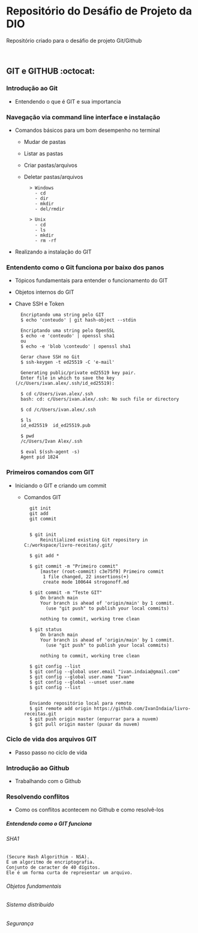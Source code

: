 # Repositório do Desáfio de Projeto da DIO
Repositório criado para o desáfio de projeto Git/Github

<br>

## GIT e GITHUB :octocat:

### Introdução ao Git

- Entendendo o que é GIT e sua importancia

### Navegação via command line interface e instalação

- Comandos básicos para um bom desempenho no terminal
	- Mudar de pastas
	- Listar as pastas
	- Criar pastas/arquivos
	- Deletar pastas/arquivos

			> Windows
			  - cd
			  - dir
			  - mkdir
			  - del/rmdir

			> Unix
			  - cd
			  - ls
			  - mkdir
			  - rm -rf

- Realizando a instalação do GIT

### Entendento como o Git funciona por baixo dos panos

- Tópicos fundamentais para entender o funcionamento do GIT
- Objetos internos do GIT
- Chave SSH e Token
  
		Encriptando uma string pelo GIT
		$ echo 'conteudo' | git hash-object --stdin

		Encriptando uma string pelo OpenSSL
		$ echo -e 'conteudo' | openssl sha1
		ou
		$ echo -e 'blob \conteudo' | openssl sha1
		
		Gerar chave SSH no Git
  		$ ssh-keygen -t ed25519 -C 'e-mail'
		
		Generating public/private ed25519 key pair.
		Enter file in which to save the key (/c/Users/ivan.alex/.ssh/id_ed25519):

		$ cd c/Users/ivan.alex/.ssh
		bash: cd: c/Users/ivan.alex/.ssh: No such file or directory

		$ cd /c/Users/ivan.alex/.ssh

		$ ls
		id_ed25519  id_ed25519.pub

		$ pwd
		/c/Users/Ivan Alex/.ssh

		$ eval $(ssh-agent -s)
		Agent pid 1824



### Primeiros comandos com GIT

- Iniciando o GIT e criando um commit
	- Comandos GIT

			git init
			git add
			git commit


			$ git init
				Reinitialized existing Git repository in C:/workspace/livro-receitas/.git/

			$ git add *

			$ git commit -m "Primeiro commit"
				[master (root-commit) c3e75f9] Primeiro commit
				 1 file changed, 22 insertions(+)
				 create mode 100644 strogonoff.md

			$ git commit -m "Teste GIT"
				On branch main
				Your branch is ahead of 'origin/main' by 1 commit.
				  (use "git push" to publish your local commits)

				nothing to commit, working tree clean

			$ git status
				On branch main
				Your branch is ahead of 'origin/main' by 1 commit.
				  (use "git push" to publish your local commits)

				nothing to commit, working tree clean

			$ git config --list
			$ git config --global user.email "ivan.indaia@gmail.com"
			$ git config --global user.name "Ivan"
			$ git config --global --unset user.name
			$ git config --list


			Enviando repositório local para remoto
			$ git remote add origin https://github.com/IvanIndaia/livro-receitas.git
			$ git push origin master (enpurrar para a nuvem)
			$ git pull origin master (puxar da nuvem)

### Ciclo de vida dos arquivos GIT

- Passo passo no ciclo de vida

### Introdução ao Github

- Trabalhando com o Github

### Resolvendo conflitos

- Como os conflitos acontecem no Github e como resolvê-los

##### Entendendo como o GIT funciona

###### SHA1

	(Secure Hash Algorithim - NSA).
	É um algoritmo de encriptografia.
	Conjunto de caracter de 40 dígitos.
	Ele é um forma curta de representar um arquivo.
  
###### Objetos fundamentais
###### Sistema distribuído
###### Segurança
	

<!-- Olá aqui é um comentário -->



